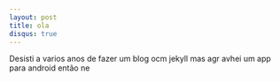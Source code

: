 ```yaml
---
layout: post
title: ola 
disqus: true
---
```

Desisti a varios anos de fazer um blog ocm jekyll mas agr avhei um app para android então ne
